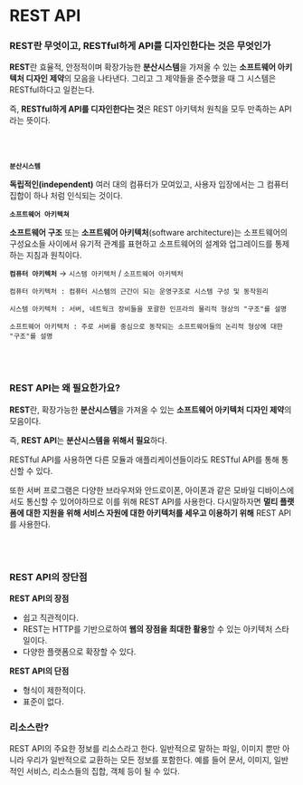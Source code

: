 # REST API

### REST란 무엇이고, RESTful하게 API를 디자인한다는 것은 무엇인가

**REST**란 효율적, 안정적이며 확장가능한 **분산시스템**을 가져올 수 있는 **소프트웨어 아키텍처 디자인 제약**의 모음을 나타낸다. 그리고 그 제약들을 준수했을 때 그 시스템은 RESTful하다고 일컫는다.

즉, **RESTful하게 API를 디자인한다는 것**은 REST 아키텍처 원칙을 모두 만족하는 API라는 뜻이다.

<br/>
<br/>
<aside> 

**`분산시스템`**

**독립적인(independent)** 여러 대의 컴퓨터가 모여있고, 사용자 입장에서는 그 컴퓨터 집합이 하나 처럼 인식되는 것이다.


**`소프트웨어 아키텍쳐`**

**소프트웨어 구조** 또는 **소프트웨어 아키텍처**(software architecture)는 소프트웨어의 구성요소들 사이에서 유기적 관계를 표현하고 소프트웨어의 설계와 업그레이드를 통제하는 지침과 원칙이다. 



**`컴퓨터 아키텍처`** → `시스템 아키텍처` / `소프트웨어 아키텍처`

    컴퓨터 아키텍처 : 컴퓨터 시스템의 근간이 되는 운영구조로 시스템 구성 및 동작원리

    시스템 아키텍처 : 서버, 네트웍크 장비들을 포괄한 인프라의 물리적 형상의 "구조"를 설명

    소프트웨어 아키텍처 : 주로 서버를 중심으로 동작되는 소프트웨어들의 논리적 형상에 대한 "구조"를 설명

</aside>

<br/>
<br/>

### REST API는 왜 필요한가요? 

**REST**란, 확장가능한 **분산시스템**을 가져올 수 있는 **소프트웨어 아키텍처 디자인 제약**의 모음이다.
<br/>

즉, **REST API**는 **분산시스템을 위해서 필요**하다. 

RESTful API를 사용하면 다른 모듈과 애플리케이션들이라도 RESTful API를 통해 통신할 수 있다.

또한 서버 프로그램은 다양한 브라우저와 안드로이폰, 아이폰과 같은 모바일 디바이스에서도 통신할 수 있어야하므로 이를 위해 REST API를 사용한다. 다시말하자면 **멀티 플랫폼에 대한 지원을 위해 서비스 자원에 대한 아키텍처를 세우고 이용하기 위해** REST API를 사용한다.

<br/>
<br/>

### REST API의 장단점

**REST API의 장점**

- 쉽고 직관적이다.
- REST는 HTTP를 기반으로하여 **웹의 장점을 최대한 활용**할 수 있는 아키텍처 스타일이다.
- 다양한 플랫폼으로 확장할 수 있다.

**REST API의 단점**

- 형식이 제한적이다.
- 표준이 없다.


### 리소스란?

REST API의 주요한 정보를 리소스라고 한다. 일반적으로 말하는 파일, 이미지 뿐만 아니라 우리가 일반적으로 교환하는 모든 정보를 포함한다. 예를 들어 문서, 이미지, 일반적인 서비스, 리소스들의 집합, 객체 등이 될 수 있다.